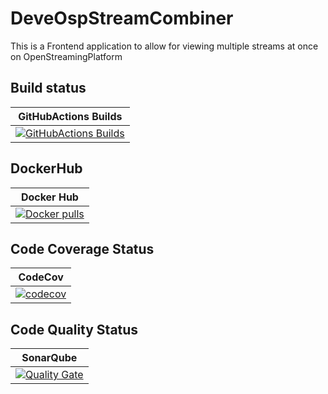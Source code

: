 # DeveOspStreamCombiner
This is a Frontend application to allow for viewing multiple streams at once on OpenStreamingPlatform



## Build status

| GitHubActions Builds |
|:--------------------:|
| [![GitHubActions Builds](https://github.com/devedse/DeveOspStreamCombiner/workflows/GitHubActionsBuilds/badge.svg)](https://github.com/devedse/DeveOspStreamCombiner/actions/workflows/githubactionsbuilds.yml) |

## DockerHub

| Docker Hub |
|:----------:|
| [![Docker pulls](https://img.shields.io/docker/v/devedse/deveospstreamcombiner)](https://hub.docker.com/r/devedse/deveospstreamcombiner/) |

## Code Coverage Status

| CodeCov |
|:-------:|
| [![codecov](https://codecov.io/gh/devedse/DeveOspStreamCombiner/branch/master/graph/badge.svg)](https://codecov.io/gh/devedse/DeveOspStreamCombiner) |

## Code Quality Status

| SonarQube |
|:---------:|
| [![Quality Gate](https://sonarcloud.io/api/project_badges/measure?project=DeveOspStreamCombiner&metric=alert_status)](https://sonarcloud.io/dashboard?id=DeveOspStreamCombiner) |
